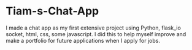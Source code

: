 # Tiam-s-Chat-App
I made a chat app as my first extensive project using Python, flask_io socket, html, css, some javascript. I did this to help myself improve and make a portfolio for future applications when I apply for jobs.
